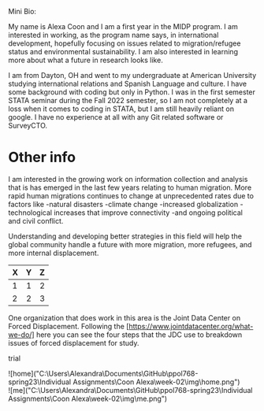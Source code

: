Mini Bio:

My name is Alexa Coon and I am a first year in the MIDP program. I am interested in 
working, as the program name says, in international development, hopefully focusing 
on issues related to migration/refugee status and environmental sustainability. I am 
also interested in learning more about what a future in research looks like.

I am from Dayton, OH and went to my undergraduate at American University studying
international relations and Spanish Language and culture. I have some background 
with coding but only in Python. I was in the first semester STATA seminar during the 
Fall 2022 semester, so I am not completely at a loss when it comes to coding in STATA,
but I am still heavily reliant on google. I have no experience at all with any Git
related software or SurveyCTO. 


Other info 
=============
I am interested in the growing work on information collection and analysis that is has emerged in the last few years relating to human migration. More rapid human migrations continues to change at unprecedented rates due to factors like
-natural disasters
-climate change
-increased globalization
-technological increases that improve connectivity
-and ongoing political and civil conflict.

Understanding and developing better strategies in this field will help the global community handle a future with more migration, more refugees, and more internal displacement. 

|X       | Y | Z  |
|--------|:-:|-:  |
| 1      | 1 |2   |
| 2      | 2 |3   |

One organization that does work in this area is the Joint Data Center on Forced Displacement. Following the [https://www.jointdatacenter.org/what-we-do/] here you can see the four steps that the JDC use to breakdown issues of forced displacement for study.

trial

![home]("C:\Users\Alexandra\Documents\GitHub\ppol768-spring23\Individual Assignments\Coon Alexa\week-02\img\home.png")  
![me]("C:\Users\Alexandra\Documents\GitHub\ppol768-spring23\Individual Assignments\Coon Alexa\week-02\img\me.png")
